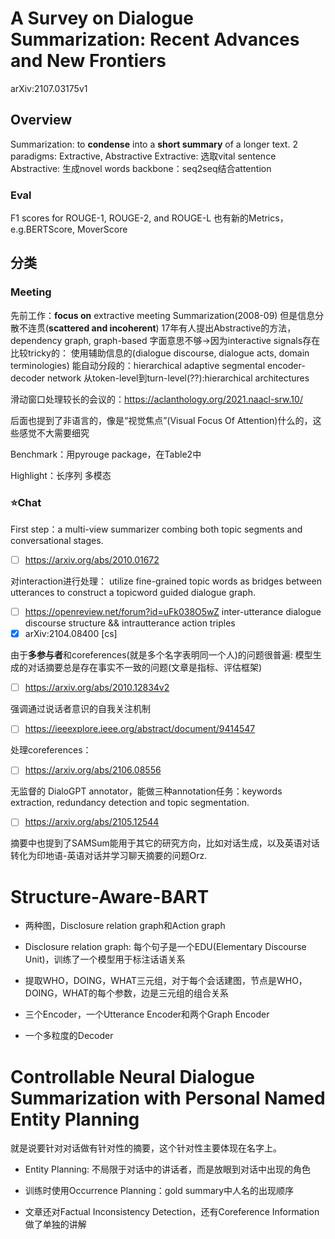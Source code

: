 # A Survey on Dialogue Summarization: Recent Advances and New Frontiers
arXiv:2107.03175v1
## Overview
Summarization: to **condense** into a **short summary** of a longer text.
2 paradigms: Extractive, Abstractive
Extractive: 选取vital sentence
Abstractive: 生成novel words
backbone：seq2seq结合attention

### Eval
F1 scores for ROUGE-1, ROUGE-2, and ROUGE-L
也有新的Metrics，e.g.BERTScore, MoverScore

## 分类
### Meeting
先前工作：**focus on** extractive meeting Summarization(2008-09)
但是信息分散不连贯(**scattered and incoherent**)
17年有人提出Abstractive的方法，dependency graph, graph-based
字面意思不够->因为interactive signals存在
比较tricky的：
使用辅助信息的(dialogue discourse, dialogue acts, domain terminologies)
能自动分段的：hierarchical adaptive segmental encoder-decoder network
从token-level到turn-level(??):hierarchical architectures

滑动窗口处理较长的会议的：https://aclanthology.org/2021.naacl-srw.10/

后面也提到了非语言的，像是“视觉焦点”(Visual Focus Of Attention)什么的，这些感觉不大需要细究

Benchmark：用pyrouge package，在Table2中

Highlight：长序列 多模态


### ⭐️Chat
First step：a multi-view summarizer combing both topic segments and conversational stages. 
- [ ] https://arxiv.org/abs/2010.01672

对interaction进行处理：
utilize fine-grained topic words as bridges between utterances to construct a topicword guided dialogue graph.
- [ ] https://openreview.net/forum?id=uFk038O5wZ
inter-utterance dialogue discourse structure && intrautterance action triples
- [x] arXiv:2104.08400 [cs]

由于**多参与者**和coreferences(就是多个名字表明同一个人)的问题很普遍:
模型生成的对话摘要总是存在事实不一致的问题(文章是指标、评估框架)
- [ ] https://arxiv.org/abs/2010.12834v2

强调通过说话者意识的自我关注机制
- [ ] https://ieeexplore.ieee.org/abstract/document/9414547

处理coreferences：
- [ ] https://arxiv.org/abs/2106.08556

无监督的 DialoGPT annotator，能做三种annotation任务：keywords extraction, redundancy detection and topic segmentation.
- [ ] https://arxiv.org/abs/2105.12544

摘要中也提到了SAMSum能用于其它的研究方向，比如对话生成，以及英语对话转化为印地语-英语对话并学习聊天摘要的问题Orz.





# Structure-Aware-BART
- 两种图，Disclosure relation graph和Action graph
- Disclosure relation graph: 每个句子是一个EDU(Elementary Discourse Unit)，训练了一个模型用于标注话语关系
- 提取WHO，DOING，WHAT三元组，对于每个会话建图，节点是WHO，DOING，WHAT的每个参数，边是三元组的组合关系

- 三个Encoder，一个Utterance Encoder和两个Graph Encoder

- 一个多粒度的Decoder

# Controllable Neural Dialogue Summarization with Personal Named Entity Planning

就是说要针对对话做有针对性的摘要，这个针对性主要体现在名字上。
- Entity Planning: 不局限于对话中的讲话者，而是放眼到对话中出现的角色
- 训练时使用Occurrence Planning：gold summary中人名的出现顺序


- 文章还对Factual Inconsistency Detection，还有Coreference Information做了单独的讲解
